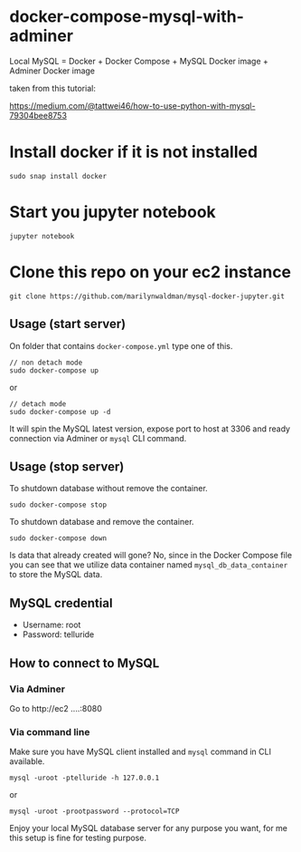 # docker-compose-mysql-with-adminer
Local MySQL = Docker + Docker Compose + MySQL Docker image + Adminer Docker image

taken from this tutorial:

https://medium.com/@tattwei46/how-to-use-python-with-mysql-79304bee8753

# Install docker if it is not installed

```aidl
sudo snap install docker
```

# Start you jupyter notebook

```aidl
jupyter notebook
```

# Clone this repo on your ec2 instance

```aidl
git clone https://github.com/marilynwaldman/mysql-docker-jupyter.git
```

## Usage (start server)

On folder that contains `docker-compose.yml` type one of this.

```
// non detach mode
sudo docker-compose up
```
or
```
// detach mode
sudo docker-compose up -d
```

It will spin the MySQL latest version, expose port to host at 3306 and ready connection via Adminer or `mysql` CLI command.

## Usage (stop server)

To shutdown database without remove the container.

```
sudo docker-compose stop
```

To shutdown database and remove the container.
```
sudo docker-compose down
```

Is data that already created will gone? No, since in the Docker Compose file you can see that we utilize data container named `mysql_db_data_container` to store the MySQL data.

## MySQL credential

- Username: root
- Password: telluride

## How to connect to MySQL

### Via Adminer
Go to http://ec2 ....:8080

### Via command line
Make sure you have MySQL client installed and `mysql` command in CLI available.

```
mysql -uroot -ptelluride -h 127.0.0.1
```

or

```
mysql -uroot -prootpassword --protocol=TCP
```

Enjoy your local MySQL database server for any purpose you want, for me this setup is fine for testing purpose.
